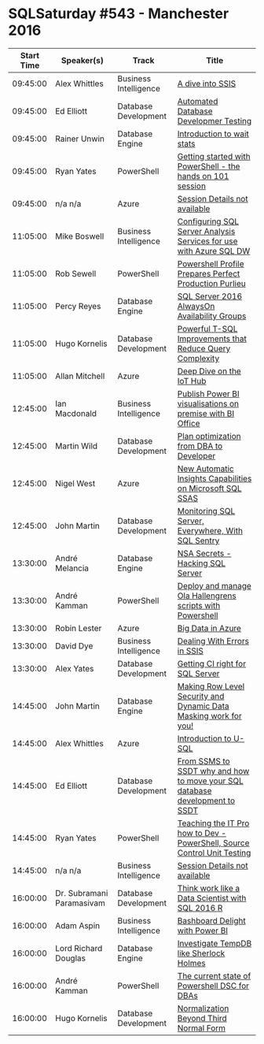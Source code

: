 # SQLSaturday #543 - Manchester 2016
Start Time|Speaker(s)|Track|Title
---|---|---|---
09:45:00|Alex Whittles|Business Intelligence|[A dive into SSIS](48684.md)
09:45:00|Ed Elliott|Database Development|[Automated Database Developmer Testing](49529.md)
09:45:00|Rainer Unwin|Database Engine|[Introduction to wait stats](50456.md)
09:45:00|Ryan Yates|PowerShell|[Getting started with PowerShell - the hands on 101 session](50590.md)
09:45:00|n/a n/a|Azure|[Session Details not available](51116.md)
11:05:00|Mike Boswell|Business Intelligence|[Configuring SQL Server Analysis Services for use with Azure SQL DW](48668.md)
11:05:00|Rob Sewell|PowerShell|[Powershell Profile Prepares Perfect Production Purlieu](49503.md)
11:05:00|Percy Reyes|Database Engine|[SQL Server 2016 AlwaysOn Availability Groups](49755.md)
11:05:00|Hugo Kornelis|Database Development|[Powerful T-SQL Improvements that Reduce Query Complexity](49851.md)
11:05:00|Allan Mitchell|Azure|[Deep Dive on the IoT Hub](52575.md)
12:45:00|Ian Macdonald|Business Intelligence|[Publish Power BI visualisations on premise with BI Office](52966.md)
12:45:00|Martin Wild|Database Development|[Plan optimization from DBA to Developer](52967.md)
12:45:00|Nigel West|Azure|[New Automatic Insights Capabilities on Microsoft SQL  SSAS](52993.md)
12:45:00|John Martin|Database Development|[Monitoring SQL Server, Everywhere, With SQL Sentry](53184.md)
13:30:00|André Melancia|Database Engine|[NSA Secrets - Hacking SQL Server](48670.md)
13:30:00|André Kamman|PowerShell|[Deploy and manage Ola Hallengrens scripts with Powershell](49170.md)
13:30:00|Robin Lester|Azure|[Big Data in Azure](49272.md)
13:30:00|David Dye|Business Intelligence|[Dealing With Errors in SSIS ](49373.md)
13:30:00|Alex Yates|Database Development|[Getting CI right for SQL Server](51114.md)
14:45:00|John Martin|Database Engine|[Making Row Level Security and Dynamic Data Masking work for you!](48675.md)
14:45:00|Alex Whittles|Azure|[Introduction to U-SQL](48682.md)
14:45:00|Ed Elliott|Database Development|[From SSMS to SSDT why and how to move your SQL database development to SSDT](49528.md)
14:45:00|Ryan Yates|PowerShell|[Teaching the IT Pro how to Dev - PowerShell, Source Control  Unit Testing](50589.md)
14:45:00|n/a n/a|Business Intelligence|[Session Details not available](52636.md)
16:00:00|Dr. Subramani Paramasivam|Database Development|[Think  work like a Data Scientist with SQL 2016 R](48691.md)
16:00:00|Adam Aspin|Business Intelligence|[Bashboard Delight with Power BI](48708.md)
16:00:00|Lord Richard Douglas|Database Engine|[Investigate TempDB like Sherlock Holmes](48709.md)
16:00:00|André Kamman|PowerShell|[The current state of Powershell DSC for DBAs](49173.md)
16:00:00|Hugo Kornelis|Database Development|[Normalization Beyond Third Normal Form](49847.md)
